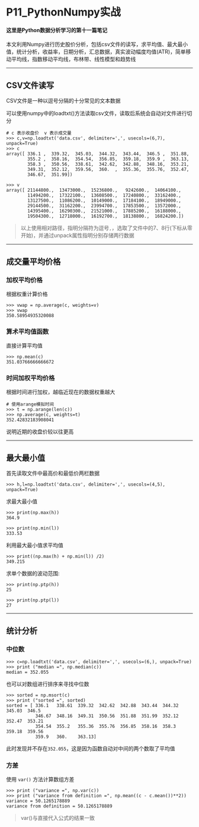 # P11_PythonNumpy实战

#### 这里是Python数据分析学习的第十一篇笔记
本文利用Numpy进行历史股价分析，包括csv文件的读写，求平均值、最大最小值，统计分析，收益率，日期分析，汇总数据，真实波动幅度均值(ATR)，简单移动平均线，指数移动平均线，布林带、线性模型和趋势线

---
## CSV文件读写
CSV文件是一种以逗号分隔的十分常见的文本数据

可以使用numpy中的loadtxt()方法读取csv文件，读取后系统会自动对文件进行切分
```
# c 表示收盘价  v 表示成交量
>>> c,v=np.loadtxt('data.csv', delimiter=',', usecols=(6,7), unpack=True)
>>> c
array([ 336.1 ,  339.32,  345.03,  344.32,  343.44,  346.5 ,  351.88,
        355.2 ,  358.16,  354.54,  356.85,  359.18,  359.9 ,  363.13,
        358.3 ,  350.56,  338.61,  342.62,  342.88,  348.16,  353.21,
        349.31,  352.12,  359.56,  360.  ,  355.36,  355.76,  352.47,
        346.67,  351.99])

>>> v 
array([ 21144800.,  13473000.,  15236800.,   9242600.,  14064100.,
        11494200.,  17322100.,  13608500.,  17240800.,  33162400.,
        13127500.,  11086200.,  10149000.,  17184100.,  18949000.,
        29144500.,  31162200.,  23994700.,  17853500.,  13572000.,
        14395400.,  16290300.,  21521000.,  17885200.,  16188000.,
        19504300.,  12718000.,  16192700.,  18138800.,  16824200.])

```
> 以上使用相对路径，指明分隔符为逗号`,`，选取了文件中的7、8行(下标从零开始)，并通过unpack属性指明分别存储两行数据

---
## 成交量平均价格
### 加权平均价格
根据权重计算价格
```
>>> vwap = np.average(c, weights=v)
>>> vwap
350.58954935320088
```

### 算术平均值函数
直接计算平均值
```
>>> np.mean(c)
351.03766666666672
```

### 时间加权平均价格
根据时间进行加权，越临近现在的数据权重越大
```
# 使用arange模拟时间
>>> t = np.arange(len(c))
>>> np.average(c, weights=t)
352.42832183908041
```
说明近期的收盘价较以往更高

---
## 最大最小值

首先读取文件中最高价和最低价两栏数据
```
>>> h,l=np.loadtxt('data.csv', delimiter=',', usecols=(4,5), unpack=True)
```
求最大最小值
```
>>> print(np.max(h))
364.9

>>> print(np.min(l))
333.53
```
利用最大最小值求平均值
```
>>> print((np.max(h) + np.min(l)) /2)
349.215
```
求单个数据的波动范围:
```
>>> print(np.ptp(h))
25

>>> print(np.ptp(l))
27

```

---
## 统计分析
### 中位数
```
>>> c=np.loadtxt('data.csv', delimiter=',', usecols=(6,), unpack=True)
>>> print ("median =", np.median(c))
median = 352.055
```
也可以对数组进行排序来寻找中位数
```
>>> sorted = np.msort(c)
>>> print ("sorted =", sorted)
sorted = [ 336.1   338.61  339.32  342.62  342.88  343.44  344.32  345.03  346.5
           346.67  348.16  349.31  350.56  351.88  351.99  352.12  352.47  353.21
           354.54  355.2   355.36  355.76  356.85  358.16  358.3   359.18  359.56
           359.9   360.    363.13]
```
此时发现并不存在`352.055`，这是因为函数自动对中间的两个数取了平均值

### 方差
使用 `var()` 方法计算数组方差
```
>>> print ("variance =", np.var(c))
>>> print ("variance from definition =", np.mean((c - c.mean())**2))
variance = 50.1265178889
variance from definition = 50.1265178889
```
> var()与直接代入公式的结果一致

